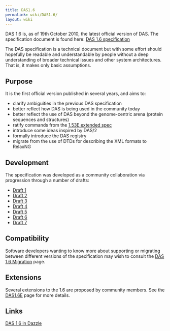 ```yaml
---
title: DAS1.6
permalink: wiki/DAS1.6/
layout: wiki
---
```


DAS 1.6 is, as of 19th October 2010, the latest official version of DAS.
The specification document is found here: [DAS 1.6
specification](http://www.biodas.org/documents/spec-1.6.html)

The DAS specification is a technical document but with some effort
should hopefully be readable and understandable by people without a deep
understanding of broader technical issues and other system
architectures. That is, it makes only basic assumptions.

Purpose
-------

It is the first official version published in several years, and aims
to:

-   clarify ambiguities in the previous DAS specification
-   better reflect how DAS is being used in the community today
-   better reflect the use of DAS beyond the genome-centric arena
    (protein sequences and structures)
-   ratify commands from the [1.53E extended
    spec](http://www.dasregistry.org/spec_1.53E.jsp)
-   introduce some ideas inspired by DAS/2
-   formally introduce the DAS registry
-   migrate from the use of DTDs for describing the XML formats to
    RelaxNG

Development
-----------

The specification was developed as a community collaboration via
progression through a number of drafts:

-   [Draft 1](http://www.ebi.ac.uk/~aj/1.6_draft1/documents/spec.html)
-   [Draft 2](http://www.ebi.ac.uk/~aj/1.6_draft2/documents/spec.html)
-   [Draft 3](http://www.ebi.ac.uk/~aj/1.6_draft3/documents/spec.html)
-   [Draft 4](http://www.ebi.ac.uk/~aj/1.6_draft4/documents/spec.html)
-   [Draft 5](http://www.ebi.ac.uk/~aj/1.6_draft5/documents/spec.html)
-   [Draft 6](http://www.ebi.ac.uk/~aj/1.6_draft6/documents/spec.html)
-   [Draft 7](http://www.ebi.ac.uk/~aj/1.6_draft7/documents/spec.html)

Compatibility
-------------

Software developers wanting to know more about supporting or migrating
between different versions of the specification may wish to consult the
[DAS 1.6 Migration](/wiki/DAS_1.6_Migration "wikilink") page.

Extensions
----------

Several extensions to the 1.6 are proposed by community members. See the
[DAS1.6E](/wiki/DAS1.6E "wikilink") page for more details.

Links
-----

[DAS 1.6 in Dazzle](/wiki/DAS_1.6_in_Dazzle "wikilink")
